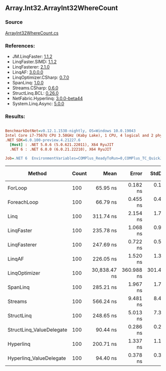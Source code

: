 ﻿## Array.Int32.ArrayInt32WhereCount

### Source
[ArrayInt32WhereCount.cs](../LinqBenchmarks/Array/Int32/ArrayInt32WhereCount.cs)

### References:
- JM.LinqFaster: [1.1.2](https://www.nuget.org/packages/JM.LinqFaster/1.1.2)
- LinqFaster.SIMD: [1.1.2](https://www.nuget.org/packages/LinqFaster.SIMD/1.0.3)
- LinqFasterer: [2.1.0](https://www.nuget.org/packages/LinqFasterer/2.1.0)
- LinqAF: [3.0.0.0](https://www.nuget.org/packages/LinqAF/3.0.0.0)
- LinqOptimizer.CSharp: [0.7.0](https://www.nuget.org/packages/LinqOptimizer.CSharp/0.7.0)
- SpanLinq: [1.0.0](https://www.nuget.org/packages/SpanLinq/1.0.0)
- Streams.CSharp: [0.6.0](https://www.nuget.org/packages/Streams.CSharp/0.6.0)
- StructLinq.BCL: [0.26.0](https://www.nuget.org/packages/StructLinq/0.26.0)
- NetFabric.Hyperlinq: [3.0.0-beta44](https://www.nuget.org/packages/NetFabric.Hyperlinq/3.0.0-beta44)
- System.Linq.Async: [5.0.0](https://www.nuget.org/packages/System.Linq.Async/5.0.0)

### Results:
``` ini

BenchmarkDotNet=v0.12.1.1538-nightly, OS=Windows 10.0.19043
Intel Core i7-7567U CPU 3.50GHz (Kaby Lake), 1 CPU, 4 logical and 2 physical cores
.NET SDK=6.0.100-preview.4.21227.6
  [Host] : .NET 5.0.6 (5.0.621.22011), X64 RyuJIT
  .NET 6 : .NET 6.0.0 (6.0.21.22210), X64 RyuJIT

Job=.NET 6  EnvironmentVariables=COMPlus_ReadyToRun=0,COMPlus_TC_QuickJitForLoops=1,COMPlus_TieredPGO=1  Runtime=.NET 6.0  

```
|                   Method | Count |         Mean |      Error |     StdDev |  Ratio | RatioSD |  Gen 0 | Gen 1 | Gen 2 | Allocated |
|------------------------- |------ |-------------:|-----------:|-----------:|-------:|--------:|-------:|------:|------:|----------:|
|                  ForLoop |   100 |     65.95 ns |   0.182 ns |   0.142 ns |   1.00 |    0.00 |      - |     - |     - |         - |
|              ForeachLoop |   100 |     66.79 ns |   0.455 ns |   0.404 ns |   1.01 |    0.01 |      - |     - |     - |         - |
|                     Linq |   100 |    311.74 ns |   2.154 ns |   1.799 ns |   4.73 |    0.03 | 0.0153 |     - |     - |      32 B |
|               LinqFaster |   100 |    235.78 ns |   1.068 ns |   0.947 ns |   3.57 |    0.02 |      - |     - |     - |         - |
|             LinqFasterer |   100 |    247.69 ns |   0.722 ns |   0.564 ns |   3.76 |    0.01 |      - |     - |     - |         - |
|                   LinqAF |   100 |    226.05 ns |   1.520 ns |   1.347 ns |   3.42 |    0.01 |      - |     - |     - |         - |
|            LinqOptimizer |   100 | 30,838.47 ns | 360.988 ns | 301.441 ns | 468.21 |    4.40 | 9.0942 |     - |     - |  19,066 B |
|                 SpanLinq |   100 |    285.21 ns |   1.967 ns |   1.743 ns |   4.32 |    0.03 |      - |     - |     - |         - |
|                  Streams |   100 |    566.24 ns |   9.481 ns |   8.405 ns |   8.58 |    0.15 | 0.1717 |     - |     - |     360 B |
|               StructLinq |   100 |    248.65 ns |   5.013 ns |   7.349 ns |   3.86 |    0.09 | 0.0305 |     - |     - |      64 B |
| StructLinq_ValueDelegate |   100 |     90.44 ns |   0.286 ns |   0.268 ns |   1.37 |    0.01 |      - |     - |     - |         - |
|                Hyperlinq |   100 |    200.71 ns |   1.337 ns |   1.186 ns |   3.05 |    0.01 |      - |     - |     - |         - |
|  Hyperlinq_ValueDelegate |   100 |     94.40 ns |   0.378 ns |   0.335 ns |   1.43 |    0.01 |      - |     - |     - |         - |
